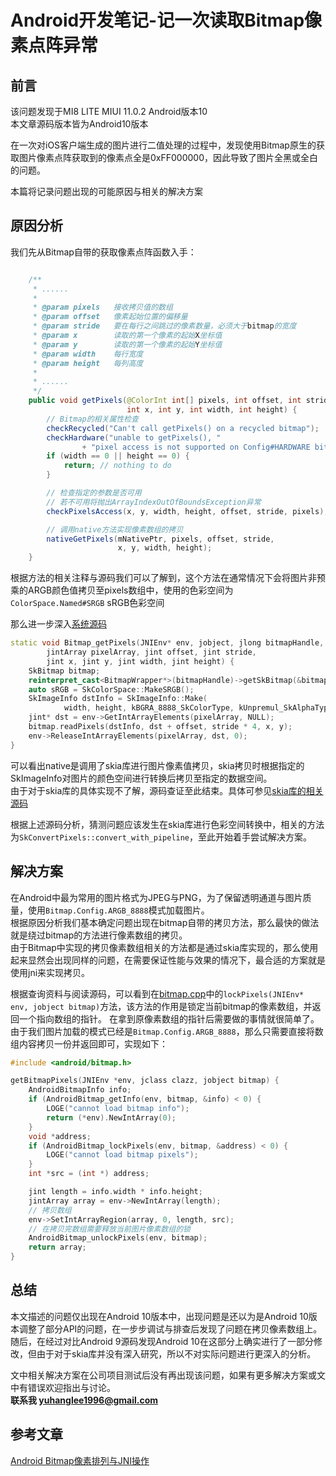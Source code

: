 # Android开发笔记-记一次读取Bitmap像素点阵异常

## 前言

该问题发现于MI8 LITE MIUI 11.0.2 Android版本10  
本文章源码版本皆为Android10版本

在一次对iOS客户端生成的图片进行二值处理的过程中，发现使用Bitmap原生的获取图片像素点阵获取到的像素点全是0xFF000000，因此导致了图片全黑或全白的问题。

本篇将记录问题出现的可能原因与相关的解决方案

## 原因分析

我们先从Bitmap自带的获取像素点阵函数入手：
```java

    /**
     * ......
     *
     * @param pixels   接收拷贝值的数组
     * @param offset   像素起始位置的偏移量
     * @param stride   要在每行之间跳过的像素数量，必须大于bitmap的宽度
     * @param x        读取的第一个像素的起始X坐标值
     * @param y        读取的第一个像素的起始Y坐标值
     * @param width    每行宽度
     * @param height   每列高度
     * 
     * ......
     */
    public void getPixels(@ColorInt int[] pixels, int offset, int stride,
                          int x, int y, int width, int height) {
        // Bitmap的相关属性检查
        checkRecycled("Can't call getPixels() on a recycled bitmap");
        checkHardware("unable to getPixels(), "
                + "pixel access is not supported on Config#HARDWARE bitmaps");
        if (width == 0 || height == 0) {
            return; // nothing to do
        }

        // 检查指定的参数是否可用
        // 若不可用将抛出ArrayIndexOutOfBoundsException异常
        checkPixelsAccess(x, y, width, height, offset, stride, pixels);

        // 调用native方法实现像素数组的拷贝
        nativeGetPixels(mNativePtr, pixels, offset, stride,
                        x, y, width, height);
    }
```
根据方法的相关注释与源码我们可以了解到，这个方法在通常情况下会将图片非预乘的ARGB颜色值拷贝至pixels数组中，使用的色彩空间为`ColorSpace.Named#SRGB` sRGB色彩空间  

那么进一步深入[系统源码](https://android.googlesource.com/platform/frameworks/base/+/refs/heads/android10-release/core/jni/android/graphics/Bitmap.cpp#965)

```cpp
static void Bitmap_getPixels(JNIEnv* env, jobject, jlong bitmapHandle,
        jintArray pixelArray, jint offset, jint stride,
        jint x, jint y, jint width, jint height) {
    SkBitmap bitmap;
    reinterpret_cast<BitmapWrapper*>(bitmapHandle)->getSkBitmap(&bitmap);
    auto sRGB = SkColorSpace::MakeSRGB();
    SkImageInfo dstInfo = SkImageInfo::Make(
            width, height, kBGRA_8888_SkColorType, kUnpremul_SkAlphaType, sRGB);
    jint* dst = env->GetIntArrayElements(pixelArray, NULL);
    bitmap.readPixels(dstInfo, dst + offset, stride * 4, x, y);
    env->ReleaseIntArrayElements(pixelArray, dst, 0);
}
```
可以看出native是调用了skia库进行图片像素值拷贝，skia拷贝时根据指定的SkImageInfo对图片的颜色空间进行转换后拷贝至指定的数据空间。  
由于对于skia库的具体实现不了解，源码查证至此结束。具体可参见[skia库的相关源码](https://skia.googlesource.com/skia/+/refs/heads/android/10-release/src/core/)  

根据上述源码分析，猜测问题应该发生在skia库进行色彩空间转换中，相关的方法为`SkConvertPixels::convert_with_pipeline`，至此开始着手尝试解决方案。

## 解决方案
在Android中最为常用的图片格式为JPEG与PNG，为了保留透明通道与图片质量，使用`Bitmap.Config.ARGB_8888`模式加载图片。  
根据原因分析我们基本确定问题出现在bitmap自带的拷贝方法，那么最快的做法就是绕过bitmap的方法进行像素数组的拷贝。  
由于Bitmap中实现的拷贝像素数组相关的方法都是通过skia库实现的，那么使用起来显然会出现同样的问题，在需要保证性能与效果的情况下，最合适的方案就是使用jni来实现拷贝。  

根据查询资料与阅读源码，可以看到在[bitmap.cpp](https://android.googlesource.com/platform/frameworks/base/+/refs/heads/android10-release/core/jni/android/graphics/Bitmap.cpp#270)中的`lockPixels(JNIEnv* env, jobject bitmap)`方法，该方法的作用是锁定当前bitmap的像素数组，并返回一个指向数组的指针。
在拿到原像素数组的指针后需要做的事情就很简单了。由于我们图片加载的模式已经是`Bitmap.Config.ARGB_8888`，那么只需要直接将数组内容拷贝一份并返回即可，实现如下：

```cpp
#include <android/bitmap.h>

getBitmapPixels(JNIEnv *env, jclass clazz, jobject bitmap) {
    AndroidBitmapInfo info;
    if (AndroidBitmap_getInfo(env, bitmap, &info) < 0) {
        LOGE("cannot load bitmap info");
        return (*env).NewIntArray(0);
    }
    void *address;
    if (AndroidBitmap_lockPixels(env, bitmap, &address) < 0) {
        LOGE("cannot load bitmap pixels");
    }
    int *src = (int *) address;

    jint length = info.width * info.height;
    jintArray array = env->NewIntArray(length);
    // 拷贝数组
    env->SetIntArrayRegion(array, 0, length, src);
    // 在拷贝完数组需要释放当前图片像素数组的锁
    AndroidBitmap_unlockPixels(env, bitmap);
    return array;
}
```

## 总结

本文描述的问题仅出现在Android 10版本中，出现问题是还以为是Android 10版本调整了部分API的问题，在一步步调试与排查后发现了问题在拷贝像素数组上。随后，在经过对比Android 9源码发现Android 10在这部分上确实进行了一部分修改，但由于对于skia库并没有深入研究，所以不对实际问题进行更深入的分析。  

文中相关解决方案在公司项目测试后没有再出现该问题，如果有更多解决方案或文中有错误欢迎指出与讨论。  
<b> 联系我 <yuhanglee1996@gmail.com> </b>

## 参考文章
[Android Bitmap像素排列与JNI操作](https://segmentfault.com/a/1190000023731917)